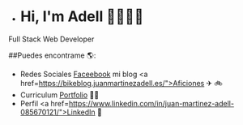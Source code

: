 - # Hi, I'm Adell 🚴🏾👩‍💻 

Full Stack Web Developer

##Puedes encontrame 🌎: <a href="https://github.com/JuanMartinezAdell"></a>
- Redes Sociales <a href="https://www.facebook.com/juancostadsol">Faceebook</a> mi blog <a href=https://bikeblog.juanmartinezadell.es/">Aficiones</a> ✈ 🚲
- Curriculum <a href="https:https://juanmartinezadell.es"> Portfolio</a> 👩‍💻
- Perfil <a href=https://www.linkedin.com/in/juan-martinez-adell-085670121/">LinkedIn</a> 💼
